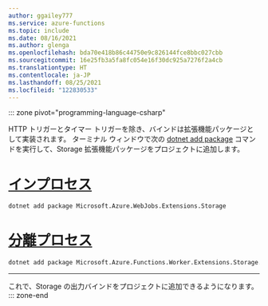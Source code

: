 ```yaml
---
author: ggailey777
ms.service: azure-functions
ms.topic: include
ms.date: 08/16/2021
ms.author: glenga
ms.openlocfilehash: bda70e418b86c44750e9c826144fce8bbc027cbb
ms.sourcegitcommit: 16e25fb3a5fa8fc054e16f30dc925a7276f2a4cb
ms.translationtype: HT
ms.contentlocale: ja-JP
ms.lasthandoff: 08/25/2021
ms.locfileid: "122830533"
---
```

::: zone pivot="programming-language-csharp"  

HTTP トリガーとタイマー トリガーを除き、バインドは拡張機能パッケージとして実装されます。 ターミナル ウィンドウで次の [dotnet add package](/dotnet/core/tools/dotnet-add-package) コマンドを実行して、Storage 拡張機能パッケージをプロジェクトに追加します。

# <a name="in-process"></a>[インプロセス](#tab/in-process) 
```bash
dotnet add package Microsoft.Azure.WebJobs.Extensions.Storage 
```
# <a name="isolated-process"></a>[分離プロセス](#tab/isolated-process)
```bash
dotnet add package Microsoft.Azure.Functions.Worker.Extensions.Storage.Queues --prerelease
```
---
これで、Storage の出力バインドをプロジェクトに追加できるようになります。  
::: zone-end  
